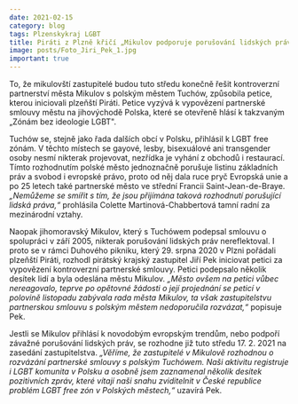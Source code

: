 ```yaml
---
date: 2021-02-15
category: blog
tags: Plzenskykraj LGBT
title: Piráti z Plzně křičí „Mikulov podporuje porušování lidských práv, změňme to!“
image: posts/Foto_Jiri_Pek_1.jpg
important: true
---
```


To, že mikulovští zastupitelé budou tuto středu konečně řešit kontroverzní partnerství města Mikulov s polským městem Tuchów, způsobila petice, kterou iniciovali plzeňští Piráti. Petice vyzývá k vypovězení partnerské smlouvy městu na jihovýchodě Polska, které se otevřeně hlásí k takzvaným „Zónám bez ideologie LGBT".

Tuchów se, stejně jako řada dalších obcí v Polsku, přihlásil k LGBT free zónám. V těchto místech se gayové, lesby, bisexuálové ani transgender osoby nesmí nikterak projevovat, nezřídka je vyhání z obchodů i restaurací. Tímto rozhodnutím polské město jednoznačně porušuje listinu základních práv a svobod i evropské právo, proto od něj dala ruce pryč Evropská unie a po 25 letech také partnerské město ve střední Francii Saint-Jean-de-Braye. *„Nemůžeme se smířit s tím, že jsou přijímána taková rozhodnutí porušující lidská práva,“* prohlásila Colette Martinová-Chabbertová tamní radní za mezinárodní vztahy.

Naopak jihomoravský Mikulov, který s Tuchówem podepsal smlouvu o spolupráci v září 2005, nikterak porušování lidských práv nereflektoval. I proto se v rámci Duhového pikniku, který 29. srpna 2020 v Plzni pořádali plzeňští Piráti, rozhodl pirátský krajský zastupitel Jiří Pek iniciovat petici za vypovězení kontroverzní partnerské smlouvy. Petici podepsalo několik desítek lidí a byla odeslána městu Mikulov. *„Město ovšem na petici vůbec nereagovalo, teprve po opětovné žádosti o její projednání se peticí v polovině listopadu zabývala rada města Mikulov, ta však zastupitelstvu partnerskou smlouvu s polským městem nedoporučila rozvázat,“* popisuje Pek.

Jestli se Mikulov přihlásí k novodobým evropským trendům, nebo podpoří závažné porušování lidských práv, se rozhodne již tuto středu 17. 2. 2021 na zasedání zastupitelstva. *„Věříme, že zastupitelé v Mikulově rozhodnou o rozvázání partnerské smlouvy s polským Tuchówem. Naši aktivitu registruje i LGBT komunita v Polsku a osobně jsem zaznamenal několik desítek pozitivních zpráv, které vítají naši snahu zviditelnit v České republice problém LGBT free zón v Polských městech,“* uzavírá Pek.

